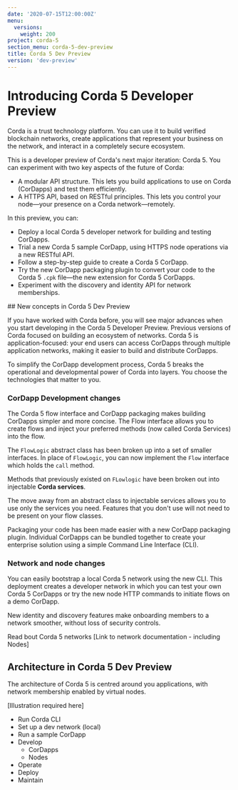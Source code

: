 ```yaml
---
date: '2020-07-15T12:00:00Z'
menu:
  versions:
    weight: 200
project: corda-5
section_menu: corda-5-dev-preview
title: Corda 5 Dev Preview
version: 'dev-preview'
---
```


# Introducing Corda 5 Developer Preview

Corda is a trust technology platform. You can use it to build verified blockchain networks, create applications that represent your business on the network, and interact in a completely secure ecosystem.

This is a developer preview of Corda's next major iteration: Corda 5. You can experiment with two key aspects of the future of Corda:

* A modular API structure. This lets you build applications to use on Corda (CorDapps) and test them efficiently.
* A HTTPS API, based on RESTful principles. This lets you control your node—your presence on a Corda network—remotely.

In this preview, you can:

* Deploy a local Corda 5 developer network for building and testing CorDapps.
* Trial a new Corda 5 sample CorDapp, using HTTPS node operations via a new RESTful API.
* Follow a step-by-step guide to create a Corda 5 CorDapp.
* Try the new CorDapp packaging plugin to convert your code to the Corda 5 `.cpk` file—the new extension for Corda 5 CorDapps.
* Experiment with the discovery and identity API for network memberships.

## New concepts in Corda 5 Dev Preview

If you have worked with Corda before, you will see major advances when you start developing in the Corda 5 Developer Preview. Previous versions of Corda focused on building an ecosystem of networks. Corda 5 is  application-focused: your end users can access CorDapps through multiple application networks, making it easier to build and distribute CorDapps.

To simplify the CorDapp development process, Corda 5 breaks the operational and developmental power of Corda into layers. You choose the technologies that matter to you.

### CorDapp Development changes

The Corda 5 flow interface and CorDapp packaging makes building CorDapps simpler and more concise. The Flow interface allows you to create flows and inject your preferred methods (now called Corda Services) into the flow.

The `FlowLogic` abstract class has been broken up into a set of smaller interfaces.  In place of `FlowLogic`, you can now implement the `Flow` interface which holds the `call` method.

Methods that previously existed on `FLowlogic` have been broken out into injectable **Corda services**.

The move away from an abstract class to injectable services allows you to use only the services you need. Features that you don't use will not need to be present on your flow classes.

Packaging your code has been made easier with a new CorDapp packaging plugin. Individual CorDapps can be bundled together to create your enterprise solution using a simple Command Line Interface (CLI).

### Network and node changes

You can easily bootstrap a local Corda 5 network using the new CLI. This deployment creates a developer network in which you can test your own Corda 5 CorDapps or try the new node HTTP commands to initiate flows on a demo CorDapp.

New identity and discovery features make onboarding members to a network smoother, without loss of security controls.

Read bout Corda 5 networks [Link to network documentation - including Nodes]


## Architecture in Corda 5 Dev Preview

The architecture of Corda 5 is centred around you applications, with network membership enabled by virtual nodes.

[Illustration required here]

* Run Corda CLI
* Set up a dev network (local)
* Run a sample CorDapp
* Develop
  * CorDapps
  * Nodes
* Operate
* Deploy
* Maintain
